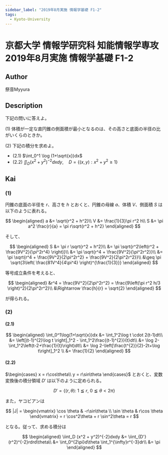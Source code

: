 ```yaml
---
sidebar_label: "2019年8月実施 情報学基礎 F1-2"
tags:
  - Kyoto-University
---
```

# 京都大学 情報学研究科 知能情報学専攻 2019年8月実施 情報学基礎 F1-2

## **Author**
祭音Myyura

## **Description**
下記の問いに答えよ。

(1) 体積が一定な直円錐の側面積が最小となるのは、その高さと底面の半径の比がいくらのときか。

(2) 下記の積分を求めよ。

- (2.1) $\int_0^1 \log (1+\sqrt{x})dx$
- (2.2) $\iint_D (x^2+y^2)^{-2} dxdy, \quad D = \{(x,y): x^2+y^2 \geq 1\}$

## **Kai**
### (1)
円錐の底面の半径を $r$、高さを $h$ とおくと、円錐の母線 $a$、体積 $V$、側面積 $S$ は以下のように表れる。

$$
\begin{aligned}
a &= \sqrt{r^2 + h^2}\\
V &= \frac{1}{3}\pi r^2 h\\
S &= \pi a^2 \frac{r}{a} = \pi r\sqrt{r^2 + h^2}
\end{aligned}
$$

そして、

$$
\begin{aligned}
S &= \pi r \sqrt{r^2 + h^2}\\
&= \pi \sqrt{r^2\left(r^2 + \frac{9V^2}{\pi^2r^4} \right)}\\
&= \pi \sqrt{r^4 + \frac{9V^2}{\pi^2r^2}}\\
&= \pi \sqrt{r^4 + \frac{9V^2}{2\pi^2r^2} + \frac{9V^2}{2\pi^2r^2}}\\
&\geq \pi \sqrt{3\left( \frac{81V^4}{4\pi^4} \right)^{\frac{1}{3}}}
\end{aligned}
$$

等号成立条件を考えると、

$$
\begin{aligned}
&r^4 = \frac{9V^2}{2\pi^2r^2} = \frac{9\left(\pi r^2 h/3 \right)^2}{2\pi^2r^2}\\
&\Rightarrow \frac{h}{r} = \sqrt{2}
\end{aligned}
$$

が得られる。

### (2)
#### (2.1)

$$
\begin{aligned}
\int_0^1\log(1+\sqrt{x})dx
&= \int_1^2\log t \cdot 2(t-1)dt\\
&= \left[(t-1)^{2}\log t \right]_1^2 - \int_1^2\frac{(t-1)^{2}}{t}dt\\
&= \log 2-\int_1^2\left(t-2+\frac{1}{t}\right)dt\\
&= \log 2-\left[\frac{t^{2}}{2}-2t+\log t\right]_1^2 \\
&= \frac{1}{2}
\end{aligned}
$$

#### (2.2)
$\begin{cases}
x = r\cos\theta\\
y = r\sin\theta
\end{cases}$ とおくと、変数変換後の積分領域 $D'$ は以下のように定められる。

$$
D' = \{ (r,\theta):~1\leqq r,~0\leqq\theta<2\pi \}
$$

また，ヤコビアンは

$$
|J| =
\begin{vmatrix}
\cos \theta & -r\sin\theta \\
\sin \theta & r\cos \theta
\end{vmatrix} = r \cos^2\theta + r \sin^2\theta = r
$$

となる。従って、求める積分は

$$
\begin{aligned}
\iint_D (x^2 + y^2)^{-2}dxdy
&= \iint_{D'} (r^2)^{-2}rdrd\theta\\
&= \int_0^{2\pi}d\theta \int_1^{\infty}r^{-3}dr\\
&= \pi
\end{aligned}
$$

